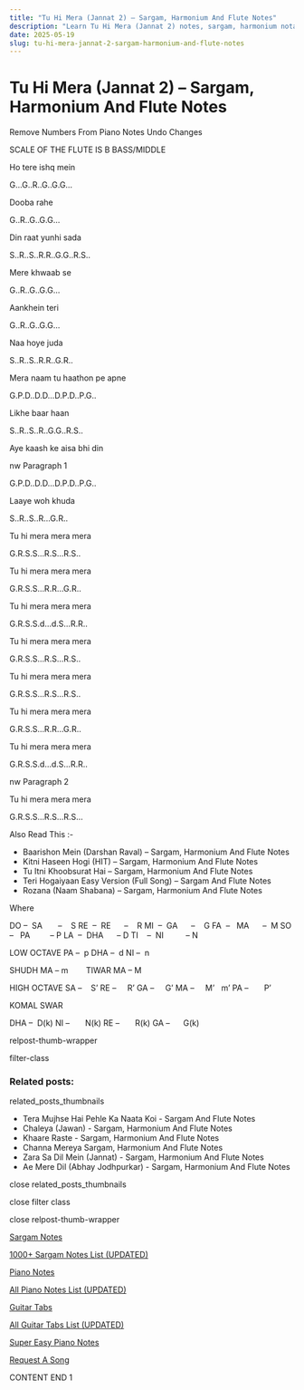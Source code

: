 ```yaml
---
title: "Tu Hi Mera (Jannat 2) – Sargam, Harmonium And Flute Notes"
description: "Learn Tu Hi Mera (Jannat 2) notes, sargam, harmonium notations and flute notes. Easy step-by-step tutorial for beginners."
date: 2025-05-19
slug: tu-hi-mera-jannat-2-sargam-harmonium-and-flute-notes
---
```


# Tu Hi Mera (Jannat 2) – Sargam, Harmonium And Flute Notes

Remove Numbers From Piano Notes
Undo Changes

SCALE OF THE FLUTE IS B BASS/MIDDLE

Ho tere ishq mein

G…G..R..G..G.G…

Dooba rahe

G..R..G..G.G…

Din raat yunhi sada

S..R..S..R.R..G.G..R.S..

Mere khwaab se

G..R..G..G.G…

Aankhein teri

G..R..G..G.G…

Naa hoye juda

S..R..S..R.R..G.R..

Mera naam tu haathon pe apne

G.P.D..D.D…D.P.D..P.G..

Likhe baar haan

S..R..S..R..G.G..R.S..

Aye kaash ke aisa bhi din

nw Paragraph 1

G.P.D..D.D…D.P.D..P.G..

Laaye woh khuda

S..R..S..R…G.R..

Tu hi mera mera mera

G.R.S.S…R.S…R.S..

Tu hi mera mera mera

G.R.S.S…R.R…G.R..

Tu hi mera mera mera

G.R.S.S.d…d.S…R.R..

Tu hi mera mera mera

G.R.S.S…R.S…R.S..

Tu hi mera mera mera

G.R.S.S…R.S…R.S..

Tu hi mera mera mera

G.R.S.S…R.R…G.R..

Tu hi mera mera mera

G.R.S.S.d…d.S…R.R..

nw Paragraph 2

Tu hi mera mera mera

G.R.S.S…R.S…R.S…

Also Read This :-

* Baarishon Mein (Darshan Raval) – Sargam, Harmonium And Flute Notes
* Kitni Haseen Hogi (HIT) – Sargam, Harmonium And Flute Notes
* Tu Itni Khoobsurat Hai – Sargam, Harmonium And Flute Notes
* Teri Hogaiyaan Easy Version (Full Song) – Sargam And Flute Notes
* Rozana (Naam Shabana) – Sargam, Harmonium And Flute Notes

Where

DO –  SA       –    S
RE  –  RE      –    R
MI  –  GA      –    G
FA  –   MA      –  M
SO  –   PA         – P
LA  –  DHA      – D
TI    –  NI          – N

LOW OCTAVE
PA –  p
DHA –  d
NI –  n

SHUDH MA – m        TIWAR MA – M

HIGH OCTAVE
SA –    S’
RE –     R’
GA –     G’
MA –     M’   m’
PA –       P’

KOMAL SWAR

DHA –  D(k)
NI –       N(k)
RE –       R(k)
GA –      G(k)

relpost-thumb-wrapper

filter-class

### Related posts:

related_posts_thumbnails

* Tera Mujhse Hai Pehle Ka Naata Koi - Sargam And Flute Notes
* Chaleya (Jawan) - Sargam, Harmonium And Flute Notes
* Khaare Raste - Sargam, Harmonium And Flute Notes
* Channa Mereya Sargam, Harmonium And Flute Notes
* Zara Sa Dil Mein (Jannat) - Sargam, Harmonium And Flute Notes
* Ae Mere Dil (Abhay Jodhpurkar) - Sargam, Harmonium And Flute Notes

close related_posts_thumbnails

close filter class

close relpost-thumb-wrapper

[Sargam Notes](/sargam-notes.html)

[1000+ Sargam Notes List (UPDATED)](/all-songs-list-sargam-notes.html)

[Piano Notes](/piano-notes.html)

[All Piano Notes List (UPDATED)](/all-songs-list-piano-notes.html)

[Guitar Tabs](/guitar-tabs.html)

[All Guitar Tabs List (UPDATED)](/all-songs-list-guitar-tabs.html)

[Super Easy Piano Notes](https://studywall.in/)

[Request A Song](/request-a-song.html)

CONTENT END 1


